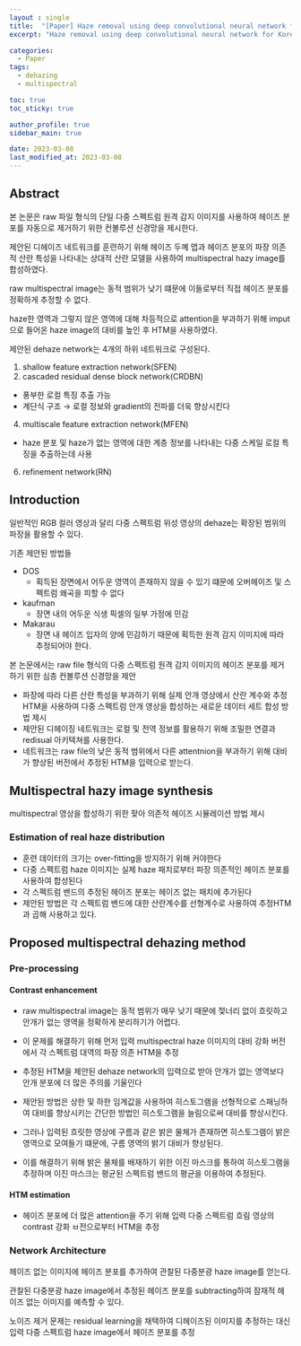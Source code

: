 ```yaml
---
layout : single
title:  "[Paper] Haze removal using deep convolutional neural network for Korea Multi-Purpose Satellite-3A (KOMPSAT-3A) multispectral remote sensing imagery"
excerpt: "Haze removal using deep convolutional neural network for Korea Multi-Purpose Satellite-3A (KOMPSAT-3A) multispectral remote sensing imagery 논문 정리"

categories:
  - Paper
tags:
  - dehazing
  - multispectral

toc: true
toc_sticky: true

author_profile: true
sidebar_main: true

date: 2023-03-08
last_modified_at: 2023-03-08
---
```


## Abstract

본 논문은 raw 파일 형식의 단일 다중 스펙트럼 원격 감지 이미지를 사용하여 헤이즈 분포를 자동으로 제거하기 위한 컨볼루션 신경망을 제시한다.

제안된 디헤이즈 네트워크를 훈련하기 위해 헤이즈 두꼐 맵과 헤이즈 분포의 파장 의존적 산란 특성을 나타내는 상대적 산란 모델을 사용하여 multispectral hazy image를 합성하였다.

raw multispectral image는 동적 범위가 낮기 떄문에 이들로부터 직접 헤이즈 분포를 정확하게 추정할 수 없다.

haze한 영역과 그렇지 않은 영역에 대해 차등적으로 attention을 부과하기 위해 imput으로 들어온 haze image의 대비를 높인 후 HTM을 사용하였다.

  

제안된 dehaze network는 4개의 하위 네트워크로 구성된다.

1. shallow feature extraction network(SFEN)
2. cascaded residual dense block network(CRDBN)
- 풍부한 로컬 특징 추출 가능
- 계단식 구조 → 로컬 정보와 gradient의 전파를 더욱 향상시킨다
4. multiscale feature extraction network(MFEN)
- haze 분포 및 haze가 없는 영역에 대한 계층 정보를 나타내는 다중 스케일 로컬 특징을 추출하는데 사용
6. refinement network(RN)

  

## Introduction

일반적인 RGB 컬러 영상과 달리 다중 스펙트럼 위성 영상의 dehaze는 확장된 범위의 파장을 활용할 수 있다.

기존 제안된 방법들

- DOS
    - 획득된 장면에서 어두운 영역이 존재하지 않을 수 있기 떄문에 오버헤이즈 및 스펙트럼 왜곡을 피할 수 없다
- kaufman 
    - 장면 내의 어두운 식생 픽셀의 일부 가정에 민감
- Makarau
    - 장면 내 헤이즈 입자의 양에 민감하기 때문에 획득한 원격 감지 이미지에 따라 추정되어야 한다.

  

본 논문에서는 raw file 형식의 다중 스펙트럼 원격 감지 이미지의 헤이즈 분포를 제거하기 위한 심층 컨볼루션 신경망을 제안

- 파장에 따라 다른 산란 특성을 부과하기 위해 실제 안개 영상에서 산란 계수와 추정 HTM을 사용하여 다중 스펙트럼 안개 영상을 합성하는 새로운 데이터 세트 합성 방법 제시
- 제안된 디헤이징 네트워크는 로컬 및 전역 정보를 활용하기 위해 조밀한 연결과 redisual 아키텍쳐를 사용한다.
- 네트워크는 raw file의 낮은 동적 범위에서 다른 attentnion을 부과하기 위해 대비가 향상된 버전에서 추정된 HTM을 입력으로 받는다.

  

## Multispectral hazy image synthesis

multispectral 영상을 합성하기 위한 팢아 의존적 헤이즈 시뮬레이션 방법 제시

  

### Estimation of real haze distribution

- 훈련 데이터의 크기는 over-fitting을 방지하기 위해 커야한다
- 다중 스펙트럼 haze 이미지는 실제 haze 패치로부터 파장 의존적인 헤이즈 분포를 사용하여 합성된다
- 각 스펙트럼 밴드의 추정된 헤이즈 분포는 헤이즈 없는 패치에 추가된다
- 제안된 방법은 각 스펙트럼 밴드에 대한 산란계수를 선형계수로 사용하여 추정HTM과 곱해 사용하고 있다.

  

## Proposed multispectral dehazing method

### Pre-processing

#### Contrast enhancement

- raw multispectral image는 동적 범위가 매우 낮기 때문에 젗너리 없이 흐릿하고 안개가 없는 영역을 정확하게 분리하기가 어렵다.
- 이 문제를 해결하기 위해 먼저 입력 multispectral haze 이미지의 대비 강화 버전에서 각 스펙트럼 대역의 파장 의존 HTM을 추정
- 추정된 HTM을 제안된 dehaze network의 입력으로 받아 안개가 없는 영역보다 안개 분포에 더 많은 주의를 기울인다
- 제안된 방법은 상한 및 하한 임계값을 사용하여 히스토그램을 선형적으로 스패닝하여 대비를 향상시키는 간단한 방법인 히스토그램을 늘림으로써 대비를 향상시킨다.

  

- 그러나 입력된 흐릿한 영상에 구름과 같은 밝은 물체가 존재하면 히스토그램이 밝은 영역으로 모여들기 떄문에, 구름 영역의 밝기 대비가 향상된다.
- 이를 해결하기 위해 밝은 물체를 배재하기 위한 이진 마스크를 통하여 히스토그램을 추정하며 이진 마스크는 평균된 스펙트럼 밴드의 평균을 이용하여 추정된다.

  

#### HTM estimation  

- 헤이즈 분포에 더 많은 attention을 주기 위해 입력 다중 스펙트럼 흐림 영상의 contrast 강화 ㅂ전으로부터 HTM을 추정

  

### Network Architecture

헤이즈 없는 이미지에 헤이즈 분포를 추가하여 관찰된 다중분광 haze image를 얻는다.

관찰된 다중분광 haze image에서 추정된 헤이즈 분포를 subtracting하여 잠재적 헤이즈 없는 이미지를 예측할 수 있다.

노이즈 제거 문제는 residual learning을 채택하여 디헤이즈된 이미지를 추정하는 대신 입력 다중 스펙트럼 haze image에서 헤이즈 분포를 추정